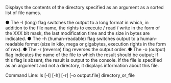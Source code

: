 Displays the contents of the directory specified as an argument as a sorted list of file names. 

● The -l (long) flag switches the output to a long format in which, in addition to the file name, the rights to execute / read / write in the form of the XXX bit mask, the last modification time and the size in bytes are indicated. 
● The -h (human-readable) flag switches output to a human-readable format (size in kilo, mega or gigabytes, execution rights in the form of rwx). 
● The -r (reverse) flag reverses the output order. 
● The -o (output) flag indicates the name of the file to which the result should be output; if this flag is absent, the result is output to the console. If the file is specified as an argument and not a directory, it displays information about this file.

Command Line: ls [-l] [-h] [-r] [-o output.file] directory_or_file
